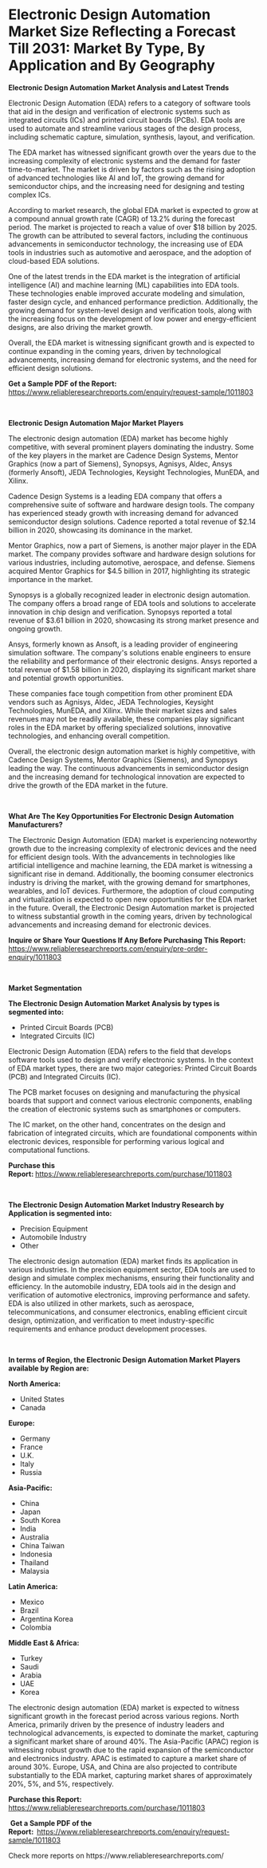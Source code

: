 <p><h1>Electronic Design Automation Market Size Reflecting a Forecast Till 2031: Market By Type, By Application and By Geography</h1></p><p><strong>Electronic Design Automation Market Analysis and Latest Trends</strong></p>
<p><p>Electronic Design Automation (EDA) refers to a category of software tools that aid in the design and verification of electronic systems such as integrated circuits (ICs) and printed circuit boards (PCBs). EDA tools are used to automate and streamline various stages of the design process, including schematic capture, simulation, synthesis, layout, and verification.</p><p>The EDA market has witnessed significant growth over the years due to the increasing complexity of electronic systems and the demand for faster time-to-market. The market is driven by factors such as the rising adoption of advanced technologies like AI and IoT, the growing demand for semiconductor chips, and the increasing need for designing and testing complex ICs.</p><p>According to market research, the global EDA market is expected to grow at a compound annual growth rate (CAGR) of 13.2% during the forecast period. The market is projected to reach a value of over $18 billion by 2025. The growth can be attributed to several factors, including the continuous advancements in semiconductor technology, the increasing use of EDA tools in industries such as automotive and aerospace, and the adoption of cloud-based EDA solutions.</p><p>One of the latest trends in the EDA market is the integration of artificial intelligence (AI) and machine learning (ML) capabilities into EDA tools. These technologies enable improved accurate modeling and simulation, faster design cycle, and enhanced performance prediction. Additionally, the growing demand for system-level design and verification tools, along with the increasing focus on the development of low power and energy-efficient designs, are also driving the market growth.</p><p>Overall, the EDA market is witnessing significant growth and is expected to continue expanding in the coming years, driven by technological advancements, increasing demand for electronic systems, and the need for efficient design solutions.</p></p>
<p><strong>Get a Sample PDF of the Report:&nbsp;</strong> <a href="https://www.reliableresearchreports.com/enquiry/request-sample/1011803">https://www.reliableresearchreports.com/enquiry/request-sample/1011803</a></p>
<p>&nbsp;</p>
<p><strong>Electronic Design Automation Major Market Players</strong></p>
<p><p>The electronic design automation (EDA) market has become highly competitive, with several prominent players dominating the industry. Some of the key players in the market are Cadence Design Systems, Mentor Graphics (now a part of Siemens), Synopsys, Agnisys, Aldec, Ansys (formerly Ansoft), JEDA Technologies, Keysight Technologies, MunEDA, and Xilinx.</p><p>Cadence Design Systems is a leading EDA company that offers a comprehensive suite of software and hardware design tools. The company has experienced steady growth with increasing demand for advanced semiconductor design solutions. Cadence reported a total revenue of $2.14 billion in 2020, showcasing its dominance in the market.</p><p>Mentor Graphics, now a part of Siemens, is another major player in the EDA market. The company provides software and hardware design solutions for various industries, including automotive, aerospace, and defense. Siemens acquired Mentor Graphics for $4.5 billion in 2017, highlighting its strategic importance in the market.</p><p>Synopsys is a globally recognized leader in electronic design automation. The company offers a broad range of EDA tools and solutions to accelerate innovation in chip design and verification. Synopsys reported a total revenue of $3.61 billion in 2020, showcasing its strong market presence and ongoing growth.</p><p>Ansys, formerly known as Ansoft, is a leading provider of engineering simulation software. The company's solutions enable engineers to ensure the reliability and performance of their electronic designs. Ansys reported a total revenue of $1.58 billion in 2020, displaying its significant market share and potential growth opportunities.</p><p>These companies face tough competition from other prominent EDA vendors such as Agnisys, Aldec, JEDA Technologies, Keysight Technologies, MunEDA, and Xilinx. While their market sizes and sales revenues may not be readily available, these companies play significant roles in the EDA market by offering specialized solutions, innovative technologies, and enhancing overall competition.</p><p>Overall, the electronic design automation market is highly competitive, with Cadence Design Systems, Mentor Graphics (Siemens), and Synopsys leading the way. The continuous advancements in semiconductor design and the increasing demand for technological innovation are expected to drive the growth of the EDA market in the future.</p></p>
<p>&nbsp;</p>
<p><strong>What Are The Key Opportunities For Electronic Design Automation Manufacturers?</strong></p>
<p><p>The Electronic Design Automation (EDA) market is experiencing noteworthy growth due to the increasing complexity of electronic devices and the need for efficient design tools. With the advancements in technologies like artificial intelligence and machine learning, the EDA market is witnessing a significant rise in demand. Additionally, the booming consumer electronics industry is driving the market, with the growing demand for smartphones, wearables, and IoT devices. Furthermore, the adoption of cloud computing and virtualization is expected to open new opportunities for the EDA market in the future. Overall, the Electronic Design Automation market is projected to witness substantial growth in the coming years, driven by technological advancements and increasing demand for electronic devices.</p></p>
<p><strong>Inquire or Share Your Questions If Any Before Purchasing This Report:</strong> <a href="https://www.reliableresearchreports.com/enquiry/pre-order-enquiry/1011803">https://www.reliableresearchreports.com/enquiry/pre-order-enquiry/1011803</a></p>
<p>&nbsp;</p>
<p><strong>Market Segmentation</strong></p>
<p><strong>The Electronic Design Automation Market Analysis by types is segmented into:</strong></p>
<p><ul><li>Printed Circuit Boards (PCB)</li><li>Integrated Circuits (IC)</li></ul></p>
<p><p>Electronic Design Automation (EDA) refers to the field that develops software tools used to design and verify electronic systems. In the context of EDA market types, there are two major categories: Printed Circuit Boards (PCB) and Integrated Circuits (IC). </p><p>The PCB market focuses on designing and manufacturing the physical boards that support and connect various electronic components, enabling the creation of electronic systems such as smartphones or computers.</p><p>The IC market, on the other hand, concentrates on the design and fabrication of integrated circuits, which are foundational components within electronic devices, responsible for performing various logical and computational functions.</p></p>
<p><strong>Purchase this Report:&nbsp;</strong><a href="https://www.reliableresearchreports.com/purchase/1011803">https://www.reliableresearchreports.com/purchase/1011803</a></p>
<p>&nbsp;</p>
<p><strong>The Electronic Design Automation Market Industry Research by Application is segmented into:</strong></p>
<p><ul><li>Precision Equipment</li><li>Automobile Industry</li><li>Other</li></ul></p>
<p><p>The electronic design automation (EDA) market finds its application in various industries. In the precision equipment sector, EDA tools are used to design and simulate complex mechanisms, ensuring their functionality and efficiency. In the automobile industry, EDA tools aid in the design and verification of automotive electronics, improving performance and safety. EDA is also utilized in other markets, such as aerospace, telecommunications, and consumer electronics, enabling efficient circuit design, optimization, and verification to meet industry-specific requirements and enhance product development processes.</p></p>
<p>&nbsp;</p>
<p><strong>In terms of Region, the Electronic Design Automation Market Players available by Region are:</strong></p>
<p>
    <p> <strong> North America: </strong>
        <ul>
            <li>United States</li>
            <li>Canada</li>
        </ul>
        </p> 
    <p> <strong> Europe: </strong>
        <ul>
            <li>Germany</li>
            <li>France</li>
            <li>U.K.</li>
            <li>Italy</li>
            <li>Russia</li>
        </ul>
        </p> 
    <p> <strong> Asia-Pacific: </strong>
        <ul>
            <li>China</li>
            <li>Japan</li>
            <li>South Korea</li>
            <li>India</li>
            <li>Australia</li>
            <li>China Taiwan</li>
            <li>Indonesia</li>
            <li>Thailand</li>
            <li>Malaysia</li>
        </ul>
        </p> 
    <p> <strong> Latin America: </strong>
        <ul>
            <li>Mexico</li>
            <li>Brazil</li>
            <li>Argentina Korea</li>
            <li>Colombia</li>
        </ul>
        </p> 
    <p> <strong> Middle East & Africa: </strong>
        <ul>
            <li>Turkey</li>
            <li>Saudi</li>
            <li>Arabia</li>
            <li>UAE</li>
            <li>Korea</li>
        </ul>
    </p>
    </p>
<p><p>The electronic design automation (EDA) market is expected to witness significant growth in the forecast period across various regions. North America, primarily driven by the presence of industry leaders and technological advancements, is expected to dominate the market, capturing a significant market share of around 40%. The Asia-Pacific (APAC) region is witnessing robust growth due to the rapid expansion of the semiconductor and electronics industry. APAC is estimated to capture a market share of around 30%. Europe, USA, and China are also projected to contribute substantially to the EDA market, capturing market shares of approximately 20%, 5%, and 5%, respectively.</p></p>
<p><strong>Purchase this Report: </strong><a href="https://www.reliableresearchreports.com/purchase/1011803">https://www.reliableresearchreports.com/purchase/1011803</a></p>
<p>&nbsp;<strong>Get a Sample PDF of the Report:&nbsp;&nbsp;</strong><a href="https://www.reliableresearchreports.com/enquiry/request-sample/1011803">https://www.reliableresearchreports.com/enquiry/request-sample/1011803</a></p>
<p><strong></strong></p>
<p>Check more reports on https://www.reliableresearchreports.com/</p>